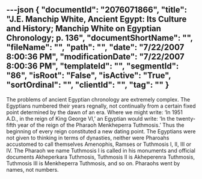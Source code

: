 ---json
{
  "documentId": "2076071866",
  "title": "J.E. Manchip White, Ancient Egypt: Its Culture and History; Manchip White on Egyptian Chronology; p. 136",
  "documentShortName": "",
  "fileName": "",
  "path": "",
  "date": "7/22/2007 8:00:36 PM",
  "modificationDate": "7/22/2007 8:00:36 PM",
  "templateId": "",
  "segmentId": "86",
  "isRoot": "False",
  "isActive": "True",
  "sortOrdinal": "",
  "clientId": "",
  "tag": ""
}
---

The problems of ancient Egyptian chronology are extremely complex. The Egyptians numbered their years regnally, not continually from a certain fixed point determined by the dawn of an era. Where we might write: ‘In 1951 A.D., in the reign of King George VI,’ an Egyptian would write: ‘In the twenty-fifth year of the reign of the Pharaoh Menkheperra Tuthmosis.’ Thus the beginning of every reign constituted a new dating point. The Egyptians were not given to thinking in terms of dynasties, neither were Pharoahs accustomed to call themselves Amenophis, Ramses or Tuthmosis I, II, III or IV. The Pharaoh we name Tuthmosis I is called in his monuments and official documents Akheperkara Tuthmosis, Tuthmosis II is Akheperenra Tuthmosis, Tuthmosis III is Menkheperra Tuthmosis, and so on. Pharaohs went by names, not numbers.
